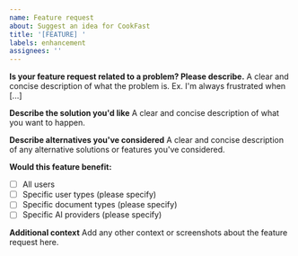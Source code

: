 ```yaml
---
name: Feature request
about: Suggest an idea for CookFast
title: '[FEATURE] '
labels: enhancement
assignees: ''
---
```


**Is your feature request related to a problem? Please describe.**
A clear and concise description of what the problem is. Ex. I'm always frustrated when [...]

**Describe the solution you'd like**
A clear and concise description of what you want to happen.

**Describe alternatives you've considered**
A clear and concise description of any alternative solutions or features you've considered.

**Would this feature benefit:**
- [ ] All users
- [ ] Specific user types (please specify)
- [ ] Specific document types (please specify)
- [ ] Specific AI providers (please specify)

**Additional context**
Add any other context or screenshots about the feature request here. 